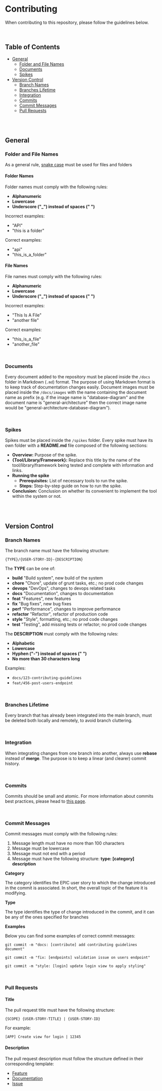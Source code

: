 # Contributing

When contributing to this repository, please follow the guidelines below.

<br>

## Table of Contents

- [General](#general)
  - [Folder and File Names](#folder-and-file-names)
  - [Documents](#documents)
  - [Spikes](#spikes)
- [Version Control](#version-control)
  - [Branch Names](#branch-names)
  - [Branches Lifetime](#branches-lifetime)
  - [Integration](#integration)
  - [Commits](#commits)
  - [Commit Messages](#commit-messages)
  - [Pull Requests](#pull-requests)


<br>
<br>

## General

### Folder and File Names

As a general rule, [snake case](https://simple.wikipedia.org/wiki/Snake_case)
 must be used for files and folders

#### Folder Names

Folder names must comply with the following rules:

* **Alphanumeric**
* **Lowercase**
* **Underscore ("_") instead of spaces (" ")**

Incorrect examples:

* "API"
* "this is a folder"

Correct examples:

* "api"
* "this_is_a_folder"

#### File Names

File names must comply with the following rules:

* **Alphanumeric**
* **Lowercase**
* **Underscore ("_") instead of spaces (" ")**

Incorrect examples:

* "This Is A File"
* "another file"

Correct examples:

* "this_is_a_file"
* "another_file"

<br>

### Documents

Every document added to the repository must be placed inside the `/docs`
 folder in Markdown (`.md`) format. The purpose of using Markdown format is to
 keep track of documentation changes easily. Document images must be placed
 inside the `/docs/images` with the name containing the document name as
 prefix (e.g. if the image name is "database-diagram" and the document name is
 "general-architecture" then the correct image name would be
 "general-architecture-database-diagram").

<br>

### Spikes

Spikes must be placed inside the `/spikes` folder. Every spike must have its
 own folder with a **README.md** file composed of the following sections:

* **Overview:** Purpose of the spike.
* **{Tool/Library/Framework}:** Replace this title by the name of the tool/library/framework being tested and complete with information and links.
* **Running the spike**
  * **Prerequisites:** List of necessary tools to run the spike.
  * **Steps:** Step-by-step guide on how to run the spike.
* **Conclusion:** Conclusion on whether its convenient to implement the tool within the system or not.

<br>
<br>

## Version Control

### Branch Names

The branch name must have the following structure:

`{TYPE}/{USER-STORY-ID}-{DESCRIPTION}`

The **TYPE** can be one of:

- **build**    "Build system", new build of the system
- **chore**    "Chore", update of grunt tasks, etc.; no prod code changes
- **devops**   "DevOps", changes to devops related tasks
- **docs**     "Documentation", changes to documentation
- **feat**     "Features", new features
- **fix**      "Bug fixes", new bug fixes
- **perf**     "Performance", changes to improve performance
- **refactor** "Refactor", refactor of production code
- **style**    "Style", formatting, etc.; no prod code changes
- **test**     "Testing", add missing tests or refactor; no prod code changes

The **DESCRIPTION** must comply with the following rules:

* **Alphabetic**
* **Lowercase**
* **Hyphen ("-") instead of spaces (" ")**
* **No more than 30 characters long**

Examples:

* `docs/123-contributing-guidelines`
* `feat/456-post-users-endpoint`

<br>

### Branches Lifetime

Every branch that has already been integrated into the main branch, must be
 deleted both locally and remotely, to avoid branch cluttering.

<br>

### Integration

When integrating changes from one branch into another, always use **rebase**
 instead of **merge**. The purpose is to keep a linear (and clearer) commit
 history.

<br>

### Commits

Commits should be small and atomic. For more information about commits best
 practices, please head to [this page](https://deepsource.io/blog/git-best-practices/).

<br>

### Commit Messages

Commit messages must comply with the following rules:

1. Message length must have no more than 100 characters
2. Message must be lowercase
3. Message must not end with a period
4. Message must have the following structure: **type: [category] description**

**Category**

The category identifies the EPIC user story to which the change introduced in
 the commit is associated. In short, the overall topic of the feature it is
 modifying.

**Type**

The type identifies the type of change introduced in the commit, and it can
 be any of the ones specified for branches

**Examples**

Below you can find some examples of correct commit messages:

```shell
git commit -m "docs: [contribute] add contributing guidelines document"
```

```shell
git commit -m "fix: [endpoints] validation issue on users endpoint"
```

```shell
git commit -m "style: [login] update login view to apply styling"
```

<br>

### Pull Requests

#### Title

The pull request title must have the following structure:

`{SCOPE} {USER-STORY-TITLE} | {USER-STORY-ID}`

For example:

`[APP] Create view for login | 12345`

#### Description

The pull request description must follow the structure defined in their corresponding template:

* [Feature](/.github/PULL_REQUEST_TEMPLATE.md)
* [Documentation](/.github/pr_templates/documentation.md)
* [Issue](/.github/pr_templates/issue.md)
